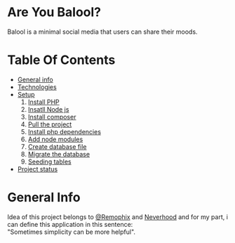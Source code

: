 # Are You Balool?
Balool is a minimal social media that users can share their moods.

# Table Of Contents
- [General info](#general-info)
- [Technologies](#technologies)
- [Setup](#setup)
    1. [Install PHP](#install-php)
    2. [Insatll Node js](#install-node-js) 
    3. [Install composer](#install-composer) 
    4. [Pull the project](#pull-the-project)
    5. [Install php dependencies](#install-php-dependencies)
    6. [Add node modules](#add-node-modules)
    7. [Create database file](#create-database-file)
    8. [Migrate the database](#migrate-the-database)
    9. [Seeding tables](#seeding-tables)
- [Project status](#project-status)

# General Info
  Idea of this project belongs to [@Remophix](https://www.github.com/remophix) and [Neverhood](https://github.com/orgs/Pupper-A/people/neverh00d7) and for my part, i can define this application in this sentence:<br> "Sometimes simplicity can be more helpful".
